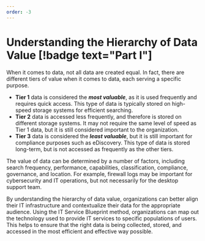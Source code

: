 ```yaml
---
order: -3
---
```


# Understanding the Hierarchy of Data Value [!badge text="Part I"]

When it comes to data, not all data are created equal. In fact, there are different tiers of value when it comes to data, each serving a specific purpose.

- **Tier 1** data is considered the _**most valuable**_, as it is used frequently and requires quick access. This type of data is typically stored on high-speed storage systems for efficient searching.
- **Tier 2** data is accessed less frequently, and therefore is stored on different storage systems. It may not require the same level of speed as Tier 1 data, but it is still considered important to the organization.
- **Tier 3** data is considered the _**least valuable**_, but it is still important for compliance purposes such as eDiscovery. This type of data is stored long-term, but is not accessed as frequently as the other tiers.

The value of data can be determined by a number of factors, including search frequency, performance, capabilities, classification, compliance, governance, and location. For example, firewall logs may be important for cybersecurity and IT operations, but not necessarily for the desktop support team.

By understanding the hierarchy of data value, organizations can better align their IT infrastructure and contextualize their data for the appropriate audience. Using the IT Service Blueprint method, organizations can map out the technology used to provide IT services to specific populations of users. This helps to ensure that the right data is being collected, stored, and accessed in the most efficient and effective way possible. 